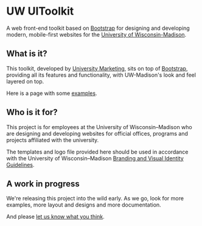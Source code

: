 # UW UIToolkit

A web front-end toolkit based on [Bootstrap](http://getbootstrap.com) for designing and developing modern, mobile-first websites for the [University of Wisconsin-Madison](http://www.wisc.edu).

## What is it?

This toolkit, developed by [University Marketing](http://umark.wisc.edu), sits on top of [Bootstrap](http://getbootstrap.com), providing all its features and functionality, with UW-Madison's look and feel layered on top.

Here is a page with some [examples](http://webtoolkit.umark.wisc.edu/examples/).

## Who is it for?

This project is for employees at the University of Wisconsin–Madison who are designing and developing websites for official offices, programs and projects affiliated with the university. 

The templates and logo file provided here should be used in accordance with the University of Wisconsin–Madison [Branding and Visual Identity Guidelines](http://umark.wisc.edu/brand/). 

## A work in progress

We're releasing this project into the wild early. As we go, look for more examples, more layout and designs and more documentation.

And please [let us know what you think](mailto:webteam@uc.wisc.edu).
